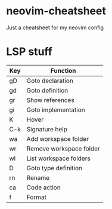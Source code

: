# neovim-cheatsheet
Just a cheatsheet for my neovim config
# LSP stuff

| Key      | Function |
| ----------- | ----------- |
| gD       | Goto declaration       |
| gd   | Goto definition        |
| gr | Show references |
| gi | Goto implementation |
| K | Hover |
| C-k | Signature help |
| <space>wa | Add workspace folder |
| <space>wr | Remove workspace folder |
| <space>wl | List workspace folders |
| <space>D | Goto type definition |
| <space>rn | Rename |
| <space>ca | Code action |
| <space>f | Format |

